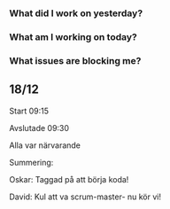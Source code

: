 ### What did I work on yesterday?

### What am I working on today?

### What issues are blocking me?

## 18/12

Start 09:15

Avslutade 09:30

Alla var närvarande

Summering:

Oskar: Taggad på att börja koda!

David: Kul att va scrum-master- nu kör vi!
